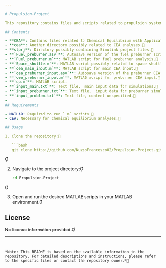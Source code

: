 ```yaml
---

# Propulsion-Project

This repository contains files and scripts related to propulsion system simulations and analyses.

## Contents

- **CEA**: Contains files related to Chemical Equilibrium with Applications (CEA) analyses.
- **cea**: Another directory possibly related to CEA analyses.
- **slprj**: Directory possibly containing Simulink project files.
- **`Fuel_preburner.asv`**: Autosave version of the fuel preburner script.
- **`Fuel_preburner.m`**: MATLAB script for fuel preburner analysis.
- **`Space_shuttle.m`**: MATLAB script possibly related to space shuttle propulsion analysis.
- **`cea_main_input.m`**: MATLAB script for main CEA input.
- **`cea_preburner_input.asv`**: Autosave version of the preburner CEA input script.
- **`cea_preburner_input.m`**: MATLAB script for preburner CEA input.
- **`cp.m`**: MATLAB script.
- **`input_main.txt`**: Text file,  main input data for simulations.
- **`input_preburner.txt`**: Text file,  input data for preburner simulations.
- **`input_problem.txt`**: Text file, content unspecified.
- 
## Requirements

- MATLAB: Required to run `.m` scripts.
- CEA: Necessary for chemical equilibrium analyses.

## Usage

1. Clone the repository:

   ```bash
   git clone https://github.com/NuzzoFrancesco02/Propulsion-Project.git
   ```


2. Navigate to the project directory:

   ```bash
   cd Propulsion-Project
   ```


3. Open and run the desired MATLAB scripts in your MATLAB environment.

## License

No license information provided.

---
```


*Note: This README is based on the available information in the repository. For detailed descriptions and instructions, please refer to the specific files or contact the repository owner.* 
